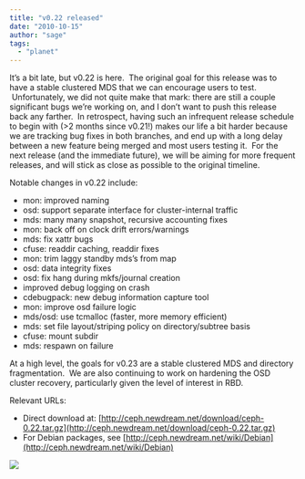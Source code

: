 ```yaml
---
title: "v0.22 released"
date: "2010-10-15"
author: "sage"
tags: 
  - "planet"
---
```


It’s a bit late, but v0.22 is here.  The original goal for this release was to have a stable clustered MDS that we can encourage users to test.  Unfortunately, we did not quite make that mark: there are still a couple significant bugs we’re working on, and I don’t want to push this release back any farther.  In retrospect, having such an infrequent release schedule to begin with (>2 months since v0.21!) makes our life a bit harder because we are tracking bug fixes in both branches, and end up with a long delay between a new feature being merged and most users testing it.  For the next release (and the immediate future), we will be aiming for more frequent releases, and will stick as close as possible to the original timeline.

Notable changes in v0.22 include:

- mon: improved naming
- osd: support separate interface for cluster-internal traffic
- mds: many many snapshot, recursive accounting fixes
- mon: back off on clock drift errors/warnings
- mds: fix xattr bugs
- cfuse: readdir caching, readdir fixes
- mon: trim laggy standby mds’s from map
- osd: data integrity fixes
- osd: fix hang during mkfs/journal creation
- improved debug logging on crash
- cdebugpack: new debug information capture tool
- mon: improve osd failure logic
- mds/osd: use tcmalloc (faster, more memory efficient)
- mds: set file layout/striping policy on directory/subtree basis
- cfuse: mount subdir
- mds: respawn on failure

At a high level, the goals for v0.23 are a stable clustered MDS and directory fragmentation.  We are also continuing to work on hardening the OSD cluster recovery, particularly given the level of interest in RBD.

Relevant URLs:

- Direct download at: [http://ceph.newdream.net/download/ceph-0.22.tar.gz](http://ceph.newdream.net/download/ceph-0.22.tar.gz)
- For Debian packages, see [http://ceph.newdream.net/wiki/Debian](http://ceph.newdream.net/wiki/Debian)

![](http://track.hubspot.com/__ptq.gif?a=268973&k=14&bu=http://ceph.com&r=http://ceph.com/releases/v0-22-released/&bvt=rss&p=wordpress)
